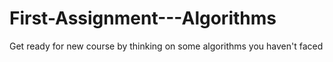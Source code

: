 # First-Assignment---Algorithms
Get ready for new course by thinking on some algorithms you haven't faced

